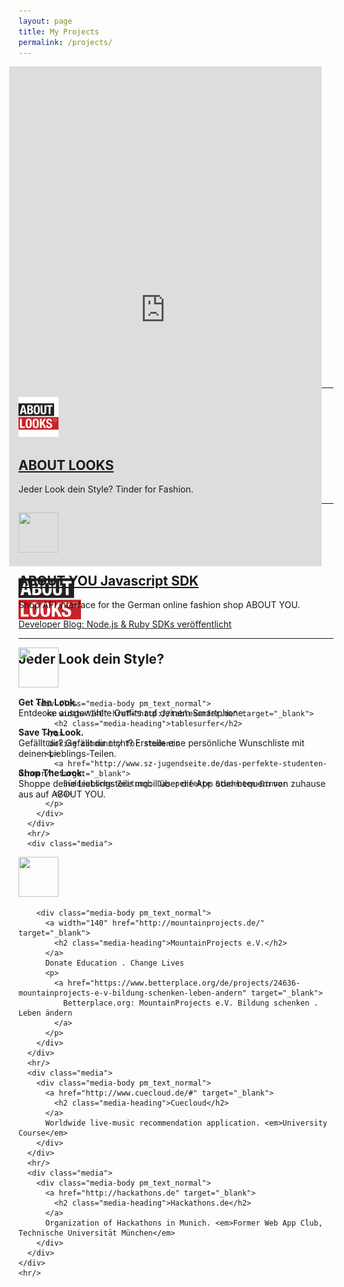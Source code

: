 ```yaml
---
layout: page
title: My Projects
permalink: /projects/
---    
```


<div class="main">
  <section id="pm_projects" class="row">
    <div class="pm_list">
      <div class="media hidden-xs">
        <div class="media-body" style="height:500px;">
          <div class="hidden-xs col-sm-6 ">
          <iframe src="http://about-looks.herokuapp.com/app" scrolling="no" style="border-style: none;width: 500px; height: 800px;margin-left:-15px;"></iframe>
          </div>
          <div class="pm_description pm_text_normal col-xs-12 col-sm-offset-6 col-sm-6">
          <img width="100" src="/images/about-looks-play-icon.png"/>
          <h2>Jeder Look dein Style?</h2>
          <br/>
          <p>
            <b>Get The Look.</b><br/>
            Entdecke ausgewählte Outfits auf deinem Smartphone.
          </p>
          <p>
            <b>Save The Look.</b><br/>
            Gefällt dir? Gefällt dir nicht? Erstelle eine persönliche Wunschliste mit deinen Lieblings-Teilen.
          </p>
          <p>
            <b>Shop The Look.</b><br/>
            Shoppe deine Lieblingsteile mobil über die App oder bequem von zuhause aus auf ABOUT YOU.
          </p>
          </div>
        </div>
      </div>
      <hr/>
      <div class="media">
      <div class="media-left"> <a href="https://play.google.com/store/apps/details?id=de.aboutyou.editd" target="_blank"> <img class="media-object" src="/images/about-looks-play-icon.png" style="width: 64px; height: 64px;"> </a> </div>
        <div class="media-body pm_text_normal">
          <a width="140" href="" target="_blank">
            <h2 class="media-heading">ABOUT LOOKS</h2>
          </a> 
          Jeder Look dein Style? Tinder for Fashion.<p>
          </p>
        </div>
      </div>
      <hr/>
      <div class="media">
      <div class="media-left"> <a href="http://www.aboutyou.de/" target="_blank"> <img class="media-object" src="http://corporate.aboutyou.de/wp-content/uploads/2015/09/aboutyou_logo.jpg" style="width: 64px; height: 64px;"> </a> </div>
        <div class="media-body pm_text_normal">
          <a width="140" href="https://github.com/aboutyou/aboutyou-nodejs-sdk" target="_blank">
            <h2 class="media-heading">ABOUT YOU Javascript SDK</h2>
          </a> 
          Shop API interface for the German online fashion shop ABOUT YOU.
          <p>
          <a href="https://developer.aboutyou.de/blog/2014/12/node-js-ruby-sdks-veroeffentlicht/" target="_blank">
            Developer Blog: Node.js & Ruby SDKs veröffentlicht
          </a>
          </p>
        </div>
      </div>
      <hr/>
      <div class="media">

 <div class="media-left"><img class="media-object" src="http://33.media.tumblr.com/avatar_a108ff645075_128.png" style="width: 64px; height: 64px;"> </a> </div>



        <div class="media-body pm_text_normal">
          <a width="140" href="http://tablesurfer.de" target="_blank">
            <h2 class="media-heading">tablesurfer</h2>
          </a>
          Cooking community for students
          <p>
            <a href="http://www.sz-jugendseite.de/das-perfekte-studenten-dinner/" target="_blank">
              Süddeutsche Zeitung: Das perfekte Studenten-Dinner
            </a>
          </p>
        </div>
      </div>
      <hr/>
      <div class="media">
 <div class="media-left"><img class="media-object" src="http://www.atemmassage.de/wordpress/wp-content/uploads/Logo_MP_RZ.jpg" style="width: 64px; height: 64px;"> </a> </div>


        <div class="media-body pm_text_normal">
          <a width="140" href="http://mountainprojects.de/" target="_blank">
            <h2 class="media-heading">MountainProjects e.V.</h2>
          </a>
          Donate Education . Change Lives
          <p>
            <a href="https://www.betterplace.org/de/projects/24636-mountainprojects-e-v-bildung-schenken-leben-andern" target="_blank">
              Betterplace.org: MountainProjects e.V. Bildung schenken . Leben ändern
            </a>
          </p>
        </div>
      </div>
      <hr/>
      <div class="media">
        <div class="media-body pm_text_normal">
          <a href="http://www.cuecloud.de/#" target="_blank">
            <h2 class="media-heading">Cuecloud</h2>
          </a>
          Worldwide live-music recommendation application. <em>University Course</em>
        </div>
      </div>
      <hr/>
      <div class="media">
        <div class="media-body pm_text_normal">
          <a href="http://hackathons.de" target="_blank">
            <h2 class="media-heading">Hackathons.de</h2>
          </a>
          Organization of Hackathons in Munich. <em>Former Web App Club, Technische Universität München</em>
        </div>
      </div>
    </div>
    <hr/>
  </section>
</div>